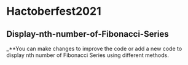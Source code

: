 # Hactoberfest2021
## Display-nth-number-of-Fibonacci-Series
_**You can make changes to improve the code or add a new code to display nth number of Fibonacci Series using different methods. 
